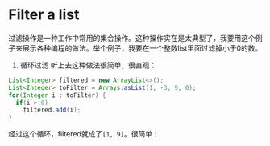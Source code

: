 Filter a list
=============
过滤操作是一种工作中常用的集合操作。这种操作实在是太典型了，我要用这个例子来展示各种编程的做法。举个例子，我要在一个整数list里面过滤掉小于0的数。

1. 循环过滤
听上去这种做法很简单，很直观：
```java
List<Integer> filtered = new ArrayList<>();
List<Integer> toFilter = Arrays.asList(1, -3, 9, 0);
for(Integer i : toFilter) {
  if(i > 0)
    filtered.add(i);
}
```
经过这个循环，filtered就成了`[1, 9]`。很简单！
